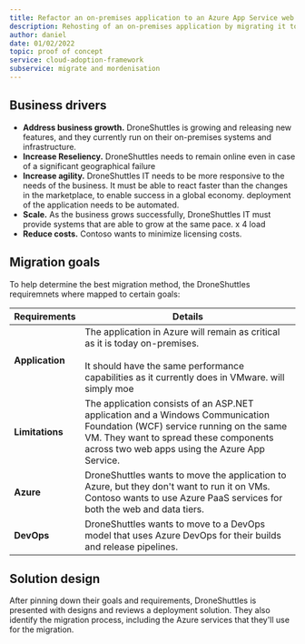 ```yaml
---
title: Refactor an on-premises application to an Azure App Service web app and  SQL managed instance
description: Rehosting of an on-premises application by migrating it to an Azure App Service web app and a SQL managed instance.
author: daniel
date: 01/02/2022
topic: proof of concept
service: cloud-adoption-framework
subservice: migrate and mordenisation
---
```


## Business drivers


- **Address business growth.** DroneShuttles is growing and releasing new features, and they currently run on their on-premises systems and infrastructure.
- **Increase Reseliency.** DroneShuttles needs to  remain online even in case of a significant geographical failure
- **Increase agility.** DroneShuttles IT needs to be more responsive to the needs of the business. It must be able to react faster than the changes in the marketplace, to enable success in a global economy. deployment of the application needs to be automated.
- **Scale.** As the business grows successfully, DroneShuttles IT must provide systems that are able to grow at the same pace. x 4 load
- **Reduce costs.** Contoso wants to minimize licensing costs.


## Migration goals

To help determine the best migration method, the DroneShuttles requiremnets where mapped to certain goals:

| Requirements | Details |
| --- | --- |
| **Application** | The application in Azure will remain as critical as it is today on-premises. <br><br> It should have the same performance capabilities as it currently does in VMware. will simply moe 
| **Limitations** | The application consists of an ASP.NET application and a Windows Communication Foundation (WCF) service running on the same VM. They want to spread these components across two web apps using the Azure App Service. |
| **Azure** | DroneShuttles wants to move the application to Azure, but they don't want to run it on VMs. Contoso wants to use Azure PaaS services for both the web and data tiers. |
| **DevOps** | DroneShuttles wants to move to a DevOps model that uses Azure DevOps for their builds and release pipelines. |

## Solution design

After pinning down their goals and requirements, DroneShuttles is presented with designs and reviews a deployment solution. They also identify the migration process, including the Azure services that they'll use for the migration.
